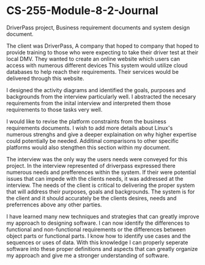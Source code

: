 # CS-255-Module-8-2-Journal
DriverPass project, Business requirement documents and system design document.

The client was DriverPass, A company that hoped to company that hoped to provide training
to those who were expecting to take their driver test at their local DMV.
They wanted to create an online website which users can access with numerous different devices
This system would utilize cloud databases to help reach their requirements. Their services
would be delivered through this website.

I designed the activity diagrams and identified the goals, purposes and backgrounds from the
interview particularly well. I abstracted the necesary requirements from the inital interview
and interpreted them those requirements to those tasks very well. 

I would like to revise the platform constraints from the business requirements documents. I 
wish to add more details about Linux's numerous strenghs and give a deeper explaination on why higher
expertise could potentially be needed. Additinal comparisons to other specific platforms would also 
stengthen this section within my document.

The interview was the only way the users needs were conveyed for this project. In the interview 
represented of driverpass expressed there numerous needs and prefferences within the system. If 
their were potential issues that can impede with the clients needs, it was addressed at the 
interview. The needs of the client is critical to delivering the proper system that will address 
their purposes, goals and backgrounds. The system is for the client and it should accurately be
the clients desires, needs and preferrences above any other parties. 

I have learned many new techniques and strategies that can greatly improve my approach to designing 
software. I can now identify the differences to functional and non-functional requirements or the 
differences between object parts or functional parts. I know how to identify use cases and the 
sequences or uses of data. With this knowledge I can properly seperate software into these proper
definitions and aspects that can greatly organize my approach and give me a stronger understanding
of software.

